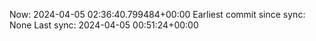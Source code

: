 Now: 2024-04-05 02:36:40.799484+00:00 Earliest commit since sync: None Last sync: 2024-04-05 00:51:24+00:00
